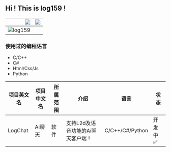 ## Hi ! This is log159 !

| <img align="right" src="https://github-readme-stats.vercel.app/api?username=log159&show_icons=true&icon_color=CE1D2D&text_color=718096&bg_color=ffffff&hide_title=true" /> | <img src="https://github-readme-stats.vercel.app/api/top-langs/?username=log159&layout=compact"> |
| :----: | :----: |
| ![log159](https://count.getloli.com/get/@log159) | 

### 使用过的编程语言
- C/C++
- C#
- Html/Css/Js
- Python

|项目英文名|项目中文名|所属范围|介绍|语言|状态|
|---|---|---|---|---|---|
|LogChat|Ai聊天|软件|支持L2d及语音功能的Ai聊天客户端！|C/C++/C#/Python|开发中 :white_check_mark:
